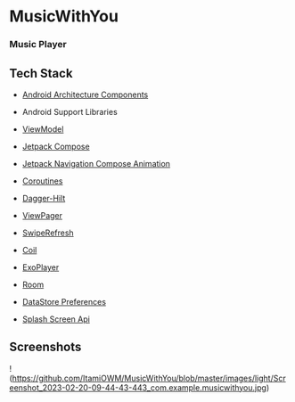 # MusicWithYou

### Music Player

## Tech Stack

- [Android Architecture Components](https://developer.android.com/topic/architecture)
 
 - Android Support Libraries
 
 - [ViewModel](https://developer.android.com/topic/libraries/architecture/viewmodel)

 - [Jetpack Compose](https://developer.android.com/jetpack/compose/documentation)
 
 - [Jetpack Navigation Compose Animation](https://google.github.io/accompanist/navigation-animation/)
 
 - [Coroutines](https://developer.android.com/kotlin/coroutines)

 - [Dagger-Hilt](https://developer.android.com/training/dependency-injection/hilt-android)
 
 - [ViewPager](https://google.github.io/accompanist/pager/)
 
 - [SwipeRefresh](https://google.github.io/accompanist/swiperefresh/)
 
 - [Coil](https://coil-kt.github.io/coil/)
 
 - [ExoPlayer](https://exoplayer.dev/)
 
 - [Room](https://developer.android.com/training/data-storage/room)
 
 - [DataStore Preferences](https://developer.android.com/topic/libraries/architecture/datastore)
 
 - [Splash Screen Api](https://developer.android.com/develop/ui/views/launch/splash-screen)
 
 ## Screenshots

!(https://github.com/ItamiOWM/MusicWithYou/blob/master/images/light/Screenshot_2023-02-20-09-44-43-443_com.example.musicwithyou.jpg)
